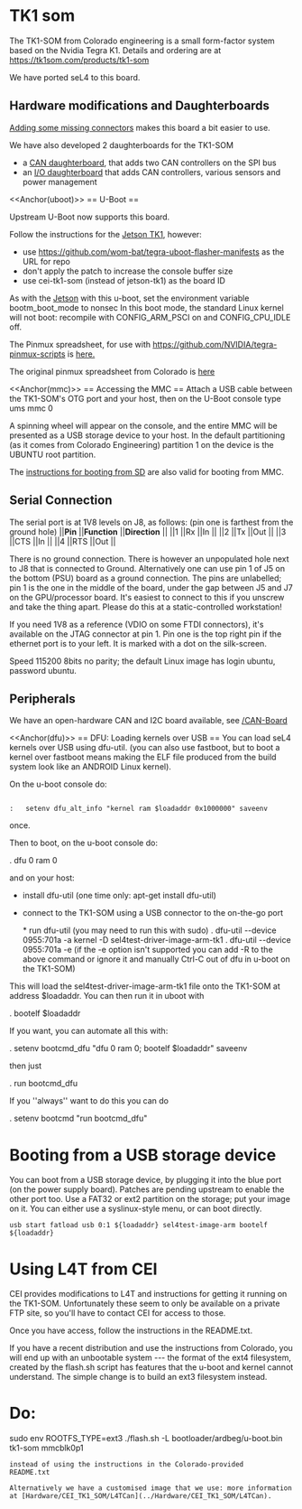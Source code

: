 # TK1 som

The TK1-SOM from Colorado engineering is a small form-factor system
based on the Nvidia Tegra K1. Details and ordering are at
<https://tk1som.com/products/tk1-som>

We have ported seL4 to this board.

## Hardware modifications and Daughterboards


[Adding some missing connectors](/Tk1SomMods) makes this board a
bit easier to use.

We have also developed 2 daughterboards for the TK1-SOM

- a [CAN daughterboard](CAN-Board), that adds two CAN
        controllers on the SPI bus
- an [I/O daughterboard](/Daughter-Board) that adds CAN
        controllers, various sensors and power management

<<Anchor(uboot)>> == U-Boot ==

Upstream U-Boot now supports this board.

Follow the instructions for the [Jetson TK1](Hardware/jetsontk1\#Flash_U-Boot), however:

- use <https://github.com/wom-bat/tegra-uboot-flasher-manifests>
        as the URL for repo
- don't apply the patch to increase the console buffer size
- use cei-tk1-som (instead of jetson-tk1) as the board ID

As with the [Jetson](Hardware/jetsontk1) with this u-boot, set the
environment variable bootm_boot_mode to nonsec In this boot mode, the
standard Linux kernel will not boot: recompile with CONFIG_ARM_PSCI on
and CONFIG_CPU_IDLE off.

The Pinmux spreadsheet, for use with
<https://github.com/NVIDIA/tegra-pinmux-scripts> is
[here.](attachment:CEI_TK1_SOM_customer_pinmux_v11.xlsm)

The original pinmux spreadsheet from Colorado is
[here](attachment:tk1-som_pinmux_V2.4.xlsm)

<<Anchor(mmc)>> == Accessing the MMC == Attach a USB cable
between the TK1-SOM's OTG port and your host, then on the U-Boot console
type ums mmc 0

A spinning wheel will appear on the console, and the entire MMC will be
presented as a USB storage device to your host. In the default
partitioning (as it comes from Colorado Engineering) partition 1 on the
device is the UBUNTU root partition.

The [instructions for booting from SD](Hardware/General-ARM\#sd)
are also valid for booting from MMC.

## Serial Connection
 The serial port is at 1V8 levels on J8, as
follows: (pin one is farthest from the ground hole) ||**Pin**
||**Function** ||**Direction** || ||1 ||Rx ||In || ||2 ||Tx ||Out ||
||3 ||CTS ||In || ||4 ||RTS ||Out ||

There is no ground connection. There is however an unpopulated hole next
to J8 that is connected to Ground. Alternatively one can use pin 1 of J5
on the bottom (PSU) board as a ground connection. The pins are
unlabelled; pin 1 is the one in the middle of the board, under the gap
between J5 and J7 on the GPU/processor board. It's easiest to connect to
this if you unscrew and take the thing apart. Please do this at a
static-controlled workstation!

If you need 1V8 as a reference (VDIO on some FTDI connectors), it's
available on the JTAG connector at pin 1. Pin one is the top right pin
if the ethernet port is to your left. It is marked with a dot on the
silk-screen.

Speed 115200 8bits no parity; the default Linux image has login ubuntu,
password ubuntu.

## Peripherals
 We have an open-hardware CAN and I2C board available,
see [/CAN-Board](..//CAN-Board)

<<Anchor(dfu)>> == DFU: Loading kernels over USB == You can
load seL4 kernels over USB using dfu-util. (you can also use fastboot,
but to boot a kernel over fastboot means making the ELF file produced
from the build system look like an ANDROID Linux kernel).

On the u-boot console do:
```

:   setenv dfu_alt_info "kernel ram $loadaddr 0x1000000" saveenv
```
once.

Then to boot, on the u-boot console do:

  . dfu 0 ram 0

and on your host:

- install dfu-util (one time only: apt-get install dfu-util)
- connect to the TK1-SOM using a USB connector to the on-the-go
        port

    \* run dfu-util (you may need to run this with sudo) .
    dfu-util --device 0955:701a -a kernel -D sel4test-driver-image-arm-tk1 .
    dfu-util --device 0955:701a -e (if the -e option isn't supported you
    can add -R to the above command or ignore it and manually Ctrl-C out
    of dfu in u-boot on the TK1-SOM)

This will load the sel4test-driver-image-arm-tk1 file onto the TK1-SOM
at address $loadaddr. You can then run it in uboot with

  . bootelf $loadaddr

If you want, you can automate all this with:

  . setenv bootcmd_dfu "dfu 0 ram 0; bootelf $loadaddr" saveenv

then just

  . run bootcmd_dfu

If you ''always'' want to do this you can do

  . setenv bootcmd "run bootcmd_dfu"

# Booting from a USB storage device


You can boot from a USB storage device, by plugging it into the blue
port (on the power supply board). Patches are pending upstream to enable
the other port too. Use a FAT32 or ext2 partition on the storage; put
your image on it. You can either use a syslinux-style menu, or can boot
directly.
```
usb start fatload usb 0:1 ${loadaddr} sel4test-image-arm bootelf
${loadaddr}
```

# Using L4T from CEI


CEI provides modifications to L4T and instructions for getting it
running on the TK1-SOM. Unfortunately these seem to only be available on
a private FTP site, so you'll have to contact CEI for access to those.

Once you have access, follow the instructions in the README.txt.

If you have a recent distribution and use the instructions from
Colorado, you will end up with an unbootable system --- the format of
the ext4 filesystem, created by the flash.sh script has features that
the u-boot and kernel cannot understand. The simple change is to build
an ext3 filesystem instead.

Do:
===

  sudo env ROOTFS_TYPE=ext3 ./flash.sh -L bootloader/ardbeg/u-boot.bin
  tk1-som mmcblk0p1
```
instead of using the instructions in the Colorado-provided
README.txt

Alternatively we have a customised image that we use: more information
at [Hardware/CEI_TK1_SOM/L4TCan](../Hardware/CEI_TK1_SOM/L4TCan).

